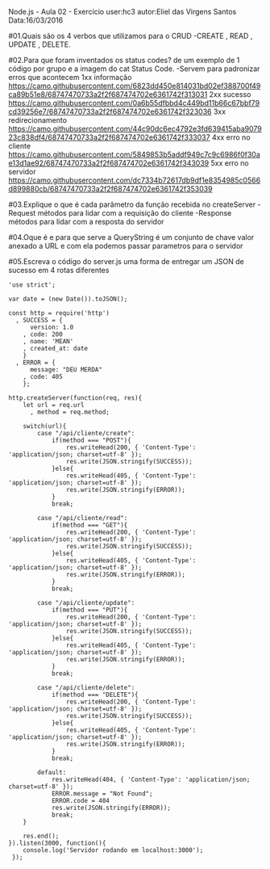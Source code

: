 Node.js - Aula 02 - Exercício
user:hc3
autor:Eliel das Virgens Santos
Data:16/03/2016

#01.Quais são os 4 verbos que utilizamos para o CRUD
-CREATE , READ , UPDATE , DELETE.

#02.Para que foram inventados os status codes? de um exemplo de 1 código por grupo e a imagem do 
cat Status Code.
-Servem para padronizar erros que acontecem 
1xx informação
https://camo.githubusercontent.com/6823dd450e814031bd02ef388700f49ca89b51e8/68747470733a2f2f687474702e6361742f313031
2xx sucesso
https://camo.githubusercontent.com/0a6b55dfbbd4c449bd11b66c67bbf79cd39256e7/68747470733a2f2f687474702e6361742f323036
3xx redirecionamento
https://camo.githubusercontent.com/44c90dc6ec4792e3fd639415aba907923c838df4/68747470733a2f2f687474702e6361742f333037
4xx erro no cliente
https://camo.githubusercontent.com/5849853b5addf949c7c9c6986f0f30ae13d1ae92/68747470733a2f2f687474702e6361742f343039
5xx erro no servidor
https://camo.githubusercontent.com/dc7334b72617db9df1e8354985c0566d899880cb/68747470733a2f2f687474702e6361742f353039

#03.Explique o que é cada parâmetro da função recebida no createServer
-Request métodos para lidar com a requisição do cliente
-Response métodos para lidar com a resposta do servidor

#04.Oque é e para que serve a QueryString
é um conjunto de chave valor anexado a URL e com ela podemos passar parametros para o servidor

#05.Escreva o código do server.js uma forma de entregar um JSON de sucesso em 4 rotas diferentes
```
'use strict';

var date = (new Date()).toJSON();

const http = require('http')
  , SUCCESS = {
      version: 1.0
    , code: 200
    , name: 'MEAN'
    , created_at: date
    }
  , ERROR = {
      message: "DEU MERDA"
    , code: 405
    };

http.createServer(function(req, res){
    let url = req.url
      , method = req.method;

    switch(url){
        case "/api/cliente/create":
            if(method === "POST"){
                res.writeHead(200, { 'Content-Type': 'application/json; charset=utf-8' });
                res.write(JSON.stringify(SUCCESS));
            }else{
                res.writeHead(405, { 'Content-Type': 'application/json; charset=utf-8' });
                res.write(JSON.stringify(ERROR));
            }
            break;

        case "/api/cliente/read":
            if(method === "GET"){
                res.writeHead(200, { 'Content-Type': 'application/json; charset=utf-8' });
                res.write(JSON.stringify(SUCCESS));
            }else{
                res.writeHead(405, { 'Content-Type': 'application/json; charset=utf-8' });
                res.write(JSON.stringify(ERROR));
            }
            break;

        case "/api/cliente/update":
            if(method === "PUT"){
                res.writeHead(200, { 'Content-Type': 'application/json; charset=utf-8' });
                res.write(JSON.stringify(SUCCESS));
            }else{
                res.writeHead(405, { 'Content-Type': 'application/json; charset=utf-8' });
                res.write(JSON.stringify(ERROR));
            }
            break;

        case "/api/cliente/delete":
            if(method === "DELETE"){
                res.writeHead(200, { 'Content-Type': 'application/json; charset=utf-8' });
                res.write(JSON.stringify(SUCCESS));
            }else{
                res.writeHead(405, { 'Content-Type': 'application/json; charset=utf-8' });
                res.write(JSON.stringify(ERROR));
            }
            break;

        default:
            res.writeHead(404, { 'Content-Type': 'application/json; charset=utf-8' });
            ERROR.message = "Not Found";
            ERROR.code = 404
            res.write(JSON.stringify(ERROR));
            break;
    }

    res.end();
}).listen(3000, function(){
    console.log('Servidor rodando em localhost:3000');
 });

```